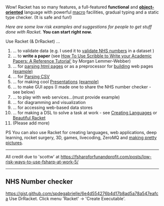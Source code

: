 Wow! Racket has so many features, a full-featured **functional** and **[object-oriented](http://www.ccs.neu.edu/home/matthias/Thoughts/Programming_with_Class_in_Racket.html)** language with powerful [macro](http://www.greghendershott.com/fear-of-macros/) facilities, gradual typing and a static type checker. (It is safe and fun!)

_Here are some low risk examples and suggestions for people to get stuff done with Racket._
**You can start right now.**

Use Racket (& DrRacket) ...
 1.  ... to validate data (e.g. I used it to [validate NHS numbers](https://github.com/spdegabrielle/check-nhs-number) in a dataset )
 1.  ... to **write a paper** (see [How To Use Scribble to Write your Academic Papers: A Reference Tutorial'](https://dustycloud.org/misc/digital-humanities/HowTo.html) by Morgan Lemmer-Webber)
 1.  ... for [parsing html pages](http://www.neilvandyke.org/racket/html-parsing/) or as a preprocessor for [building](http://docs.racket-lang.org/scribble-pp/html.html) web pages [(example)](https://github.com/nuprl/gtp/tree/gh-pages)
 1.  ... for [Parsing CSV](http://www.neilvandyke.org/racket/csv-reading/)
 1.  ... for making cool [Presentations](http://docs.racket-lang.org/slideshow/index.html) [(example)](https://github.com/rfindler/icfp-2014-contracts-talk/tree/master)
 1.  ... to make GUI apps (I made one to share the NHS number checker - see below)
 1.  ... to play with web services...(must provide example)
 1.  ... for diagramming and visualization
 1.  ... for accessing web-based data stores 
 1.  ... for making a DSL to solve a task at work - see [Creating Languages](https://docs.racket-lang.org/guide/languages.html) or [Beautiful Racket](http://beautifulracket.com)
 1.  (Please add more)


PS You can also use Racket for creating languages, web applications, deep learning, rocket surgery, 3D, games, livecoding, ZeroMQ and [making pretty pictures](https://github.com/rodrigosetti/stamps).

***

All credit due to 'scottw' at https://fsharpforfunandprofit.com/posts/low-risk-ways-to-use-fsharp-at-work-5/

***
## NHS Number checker
https://gist.github.com/spdegabrielle/6e4d554276b4d17b8ad5a78a547eafca 
Use DrRacket. Click menu 'Racket' -> 'Create Executable'.


